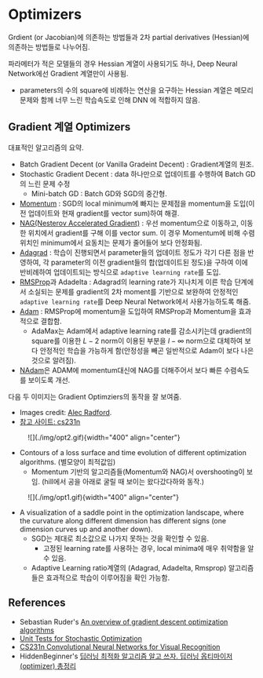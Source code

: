 # Optimizers

Grdient (or Jacobian)에 의존하는 방법들과 2차 partial derivatives (Hessian)에 의존하는 방법들로 나누어짐.

파라메터가 적은 모델들의 경우 Hessian 계열이 사용되기도 하나, Deep Neural Network에선 Gradient 계열만이 사용됨.

* parameters의 수의 square에 비례하는 연산을 요구하는 Hessian 계열은 메모리 문제와 함께 너무 느린 학습속도로 인해 DNN 에 적합하지 않음.

## Gradient 계열 Optimizers

대표적인 알고리즘의 요약.

* Batch Gradient Decent (or Vanilla Gradeint Decent) : Gradient계열의 원조.
* Stochastic Gradient Decent : data 하나만으로 업데이트를 수행하여 Batch GD의 느린 문제 수정
    * Mini-batch GD : Batch GD와 SGD의 중간형.
* [Momentum](op_momentum.md) : SGD의 local minimum에 빠지는 문제점을 momentum을 도입(이전 업데이트와 현재 gradient를 vector sum)하여 해결.
* [NAG(Nesterov Accelerated Gradient)](./op_nesterov.md) : 우선 momentum으로 이동하고, 이동한 위치에서 gradient를 구해 이를 vector sum. 이 경우 Momentum에 비해 수렴위치인 minimum에서 요동치는 문제가 줄어들어 보다 안정화됨.
* [Adagrad](./op_adagrad.md) :  학습이 진행되면서 parameter들의 업데이트 정도가 각기 다른 점을 반영하여,  각 parameter의 이전 gradient들의 합(업데이트된 정도)을 구하여 이에 반비례하여 업데이트되는 방식으로 `adaptive learning rate`를 도입.
* [RMSProp](./op_rmsprop.md)과 Adadelta : Adagrad의 learning rate가 지나치게 이른 학습 단계에서 소실되는 문제를 gradient의 2차 moment를 기반으로 보완하여 안정적인 `adaptive learning rate`를 Deep Neural Network에서 사용가능하도록 해줌.
* [Adam](./op_adam.md) : RMSProp에 momentum을 도입하여 RMSProp과 Momentum을 효과적으로 결합함.
    * AdaMax는 Adam에서 adaptive learning rate를 감소시키는데 gradient의 square를 이용한 $L-2$ norm이 이용된 부분을 $l-\infty$ norm으로 대체하여 보다 안정적인 학습을 가능하게 함(안정성을 빼곤 일반적으로 Adam이 보다 나은 것으로 알려짐).
* [NAdam](./op_nadam.md)은 ADAM에 momentum대신에 NAG를 더해주어서 보다 빠른 수렴속도를 보이도록 개선.


다음 두 이미지는 Gradient Optimziers의 동작을 잘 보여줌.

* Images credit: [Alec Radford](https://twitter.com/alecrad).
* [참고 사이트: cs231n](https://cs231n.github.io/neural-networks-3)

<figure markdown>
![](./img/opt2.gif){width="400" align="center"}
</figure>

* Contours of a loss surface and time evolution of different optimization algorithms. (별모양이 최적값임)
    * Momentum 기반의 알고리즘들(Momentum와 NAG)서 overshooting이 보임. (hill에서 공을 아래로 굴릴 때 보이는 왔다갔다하와 동작.)

<figure markdown>
![](./img/opt1.gif){width="400" align="center"}
</figure>

* A visualization of a saddle point in the optimization landscape, where the curvature along different dimension has different signs (one dimension curves up and another down). 
    * SGD는 제대로 최소값으로 나가지 못하는 것을 확인할 수 있음.
        * 고정된 learning rate를 사용하는 경우, local minima에 매우 취약함을 알 수 있음.
    * Adaptive Learning ratio계열의 (Adagrad, Adadelta, Rmsprop) 알고리즘들은 효과적으로 학습이 이루어짐을 확인 가능함.

## References

* Sebastian Ruder's [An overview of gradient descent optimization algorithms](https://arxiv.org/abs/1609.04747)
* [Unit Tests for Stochastic Optimization](https://arxiv.org/abs/1312.6055)
* [CS231n Convolutional Neural Networks for Visual Recognition](https://cs231n.github.io/neural-networks-3)
* HiddenBeginner's [딥러닝 최적화 알고리즘 알고 쓰자. 딥러닝 옵티마이저(optimizer) 총정리](https://hiddenbeginner.github.io/deeplearning/2019/09/22/optimization_algorithms_in_deep_learning.html)